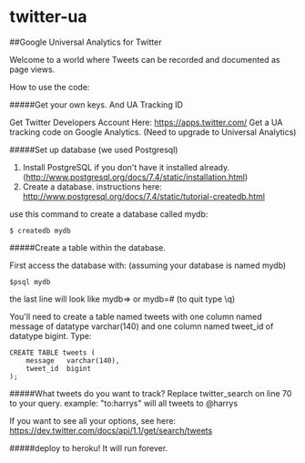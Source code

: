 twitter-ua
==========

##Google Universal Analytics for Twitter

Welcome to a world where Tweets can be recorded and documented as page views. 

How to use the code:

#####Get your own keys. And UA Tracking ID

Get Twitter Developers Account Here: https://apps.twitter.com/
Get a UA tracking code on Google Analytics. (Need to upgrade to Universal Analytics)

#####Set up database (we used Postgresql)

1. Install PostgreSQL if you don't have it installed already. (http://www.postgresql.org/docs/7.4/static/installation.html)
2. Create a database. instructions here: http://www.postgresql.org/docs/7.4/static/tutorial-createdb.html

use this command to create a database called mydb:

	$ createdb mydb

#####Create a table within the database.

First access the database with: (assuming your database is named mydb)

	$psql mydb

the last line will look like mydb=> or mydb=# (to quit type \q)

You'll need to create a table named tweets with one column named message of datatype varchar(140) and one column named tweet_id of datatype bigint. Type:

	CREATE TABLE tweets (
		message   varchar(140),
		tweet_id  bigint
	);


#####What tweets do you want to track? Replace twitter_search on line 70 to your query. 
	example: "to:harrys" will all tweets to @harrys

If you want to see all your options, see here: https://dev.twitter.com/docs/api/1.1/get/search/tweets

#####deploy to heroku! It will run forever. 